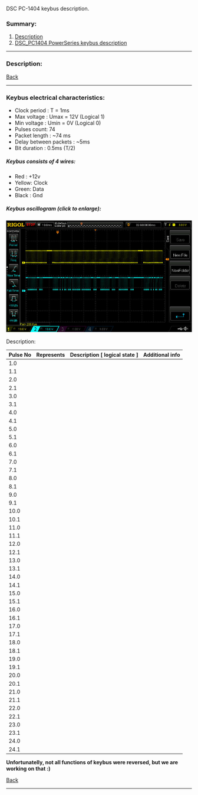 DSC PC-1404 keybus description.

### Summary:

1. [Description](#description)
2. [DSC_PC1404 PowerSeries keybus description](#keybus)

------------------------------------------------------------------------------------------------------------------
### Description:

[Back](#summary)

------------------------------------------------------------------------------------------------------------------
### Keybus electrical characteristics:

- Clock period : T = 1ms
- Max voltage : Umax = 12V (Logical 1)
- Min voltage : Umin = 0V (Logical 0)
- Pulses count: 74
- Packet length : ~74 ms
- Delay between packets : ~5ms
- Bit duration : 0.5ms (T/2)

##### Keybus consists of 4 wires:

- Red : +12v
- Yellow: Clock
- Green: Data
- Black : Gnd

##### Keybus oscillogram (click to enlarge):

![Keybus](.docs/oscilloscope_photos/pc1404_oscillogram.jpg) <!-- .element height="50%" width="50%" -->

Description:

| Pulse No | Represents | Description [ logical state ] | Additional info |
|:--------------|:----------------:|:----------------:|:----------------:|
|1.0| | | |
|1.1| | | |
|2.0| | | |
|2.1| | | |
|3.0| | | |
|3.1| | | |
|4.0| | | |
|4.1| | | |
|5.0| | | |
|5.1| | | |
|6.0| | | |
|6.1| | | |
|7.0| | | |
|7.1| | | |
|8.0| | | |
|8.1| | | |
|9.0| | | |
|9.1| | | |
|10.0| | | |
|10.1| | | |
|11.0| | | |
|11.1| | | |
|12.0| | | |
|12.1| | | |
|13.0| | | |
|13.1| | | |
|14.0| | | |
|14.1| | | |
|15.0| | | |
|15.1| | | |
|16.0| | | |
|16.1| | | |
|17.0| | | |
|17.1| | | |
|18.0| | | |
|18.1| | | |
|19.0| | | |
|19.1| | | |
|20.0| | | |
|20.1| | | |
|21.0| | | |
|21.1| | | |
|22.0| | | |
|22.1| | | |
|23.0| | | |
|23.1| | | |
|24.0| | | |
|24.1| | | |


**Unfortunatelly, not all functions of keybus were reversed, but we are working on that :)**


[Back](#summary)

------------------------------------------------------------------------------------------------------------------
